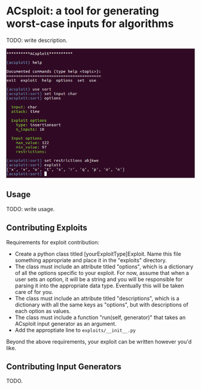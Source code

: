 ACsploit: a tool for generating worst-case inputs for algorithms
=======================================================================

TODO: write description.

[![Screenshot](acsploit.png)](gitlab.labs/stac/acsploit/awesomebranch/acsploit.png)

Usage
-----

TODO: write usage.

Contributing Exploits
---------------------

Requirements for exploit contribution:

- Create a python class titled [yourExploitType]Exploit. Name this file something appropriate and place it in the "exploits" directory.
- The class must include an attribute titled "options", which is a dictionary of all the options specific to your exploit. For now, assume that when a user sets an option, it will be a string and you will be responsible for parsing it into the appropriate data type. Eventually this will be taken care of for you.
- The class must include an attribute titled "descriptions", which is a dictionary with all the same keys as "options", but with descriptions of each option as values.
- The class must include a function "run(self, generator)" that takes an ACsploit input generator as an argument.
- Add the approptiate line to `exploits/__init__.py`

Beyond the above requirements, your exploit can be written however you'd like.

Contributing Input Generators
-----------------------------

TODO.
